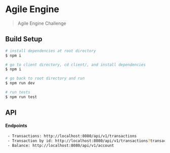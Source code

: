 # Agile Engine

> Agile Engine Challenge

## Build Setup

``` bash
# install dependencies at root directory
$ npm i

# go to client directory, cd client/, and install dependencies
$ npm i

# go back to root directory and run
$ npm run dev

# run tests
$ npm run test
```

## API

#### Endpoints 

``` bash
 - Transactions: http://localhost:8080/api/v1/transactions
 - Transaction by id: http://localhost:8080/api/v1/transactions?transactionId=2
 - Balance: http://localhost:8080/api/v1/account
```
